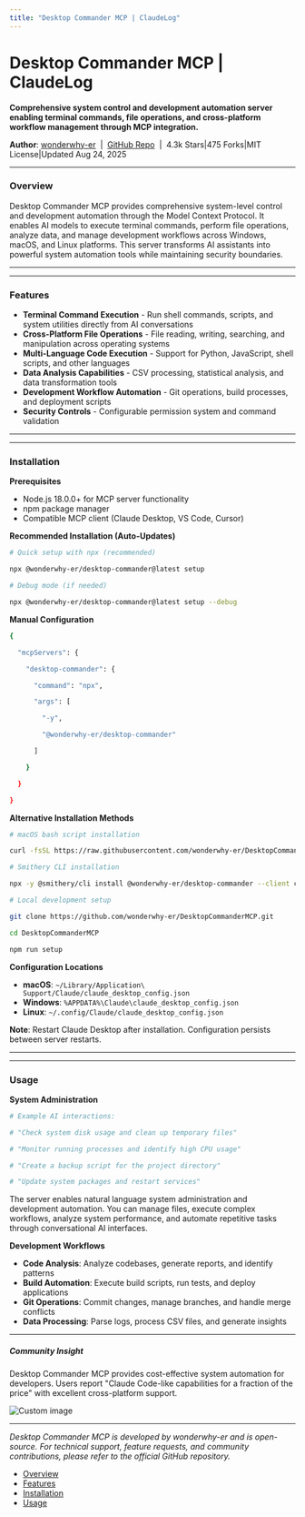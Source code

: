 ```yaml
---
title: "Desktop Commander MCP | ClaudeLog"
---
```


# Desktop Commander MCP | ClaudeLog

**Comprehensive system control and development automation server enabling terminal commands, file operations, and cross-platform workflow management through MCP integration.**

**Author**: [wonderwhy-er](https://github.com/wonderwhy-er)  |  [GitHub Repo](https://github.com/wonderwhy-er/DesktopCommanderMCP)  |  4.3k Stars|475 Forks|MIT License|Updated Aug 24, 2025

* * *

### Overview[​](#overview "Direct link to Overview")

Desktop Commander MCP provides comprehensive system-level control and development automation through the Model Context Protocol. It enables AI models to execute terminal commands, perform file operations, analyze data, and manage development workflows across Windows, macOS, and Linux platforms. This server transforms AI assistants into powerful system automation tools while maintaining security boundaries.

* * *

* * *

### Features[​](#features "Direct link to Features")

-   **Terminal Command Execution** - Run shell commands, scripts, and system utilities directly from AI conversations
-   **Cross-Platform File Operations** - File reading, writing, searching, and manipulation across operating systems
-   **Multi-Language Code Execution** - Support for Python, JavaScript, shell scripts, and other languages
-   **Data Analysis Capabilities** - CSV processing, statistical analysis, and data transformation tools
-   **Development Workflow Automation** - Git operations, build processes, and deployment scripts
-   **Security Controls** - Configurable permission system and command validation

* * *

* * *

### Installation[​](#installation "Direct link to Installation")

**Prerequisites**

-   Node.js 18.0.0+ for MCP server functionality
-   npm package manager
-   Compatible MCP client (Claude Desktop, VS Code, Cursor)

**Recommended Installation (Auto-Updates)**

```bash
# Quick setup with npx (recommended)

npx @wonderwhy-er/desktop-commander@latest setup

# Debug mode (if needed)

npx @wonderwhy-er/desktop-commander@latest setup --debug

```

**Manual Configuration**

```bash
{

  "mcpServers": {

    "desktop-commander": {

      "command": "npx",

      "args": [

        "-y",

        "@wonderwhy-er/desktop-commander"

      ]

    }

  }

}

```

**Alternative Installation Methods**

```bash
# macOS bash script installation

curl -fsSL https://raw.githubusercontent.com/wonderwhy-er/DesktopCommanderMCP/refs/heads/main/install.sh | bash

# Smithery CLI installation

npx -y @smithery/cli install @wonderwhy-er/desktop-commander --client claude

# Local development setup

git clone https://github.com/wonderwhy-er/DesktopCommanderMCP.git

cd DesktopCommanderMCP

npm run setup

```

**Configuration Locations**

-   **macOS**: `~/Library/Application\ Support/Claude/claude_desktop_config.json`
-   **Windows**: `%APPDATA%\Claude\claude_desktop_config.json`
-   **Linux**: `~/.config/Claude/claude_desktop_config.json`

**Note**: Restart Claude Desktop after installation. Configuration persists between server restarts.

* * *

* * *

### Usage[​](#usage "Direct link to Usage")

**System Administration**

```bash
# Example AI interactions:

# "Check system disk usage and clean up temporary files"

# "Monitor running processes and identify high CPU usage"

# "Create a backup script for the project directory"

# "Update system packages and restart services"

```

The server enables natural language system administration and development automation. You can manage files, execute complex workflows, analyze system performance, and automate repetitive tasks through conversational AI interfaces.

**Development Workflows**

-   **Code Analysis**: Analyze codebases, generate reports, and identify patterns
-   **Build Automation**: Execute build scripts, run tests, and deploy applications
-   **Git Operations**: Commit changes, manage branches, and handle merge conflicts
-   **Data Processing**: Parse logs, process CSV files, and generate insights

* * *

##### Community Insight

Desktop Commander MCP provides cost-effective system automation for developers. Users report "Claude Code-like capabilities for a fraction of the price" with excellent cross-platform support.

<img src="/img/discovery/023_excite.png" alt="Custom image" style="max-width: 165px; height: auto;" />

* * *

*Desktop Commander MCP is developed by wonderwhy-er and is open-source. For technical support, feature requests, and community contributions, please refer to the official GitHub repository.*

-   [Overview](#overview)
-   [Features](#features)
-   [Installation](#installation)
-   [Usage](#usage)